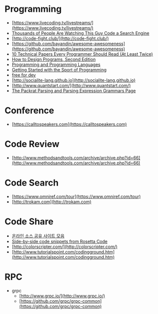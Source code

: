 Programming
===========
* [https://www.livecoding.tv/livestreams/](https://www.livecoding.tv/livestreams/)
* [Thousands of People Are Watching This Guy Code a Search Engine](http://motherboard.vice.com/read/thousands-of-people-are-watching-this-guy-code-a-search-engine)
* [http://code-fight.club/](http://code-fight.club/)
* [https://github.com/bayandin/awesome-awesomeness](https://github.com/bayandin/awesome-awesomeness)
* [10 Technical Papers Every Programmer Should Read (At Least Twice)](http://blog.fogus.me/2011/09/08/10-technical-papers-every-programmer-should-read-at-least-twice/)
* [How to Design Programs, Second Edition](http://www.ccs.neu.edu/home/matthias/HtDP2e/)
* [Programming and Programming Languages](http://papl.cs.brown.edu/2014/)
* [Getting Started with the Sport of Programming](http://sportprogramming.blogspot.in/2014/07/getting-started-with-sport-of.html)
* [free for dev](https://github.com/ripienaar/free-for-dev)
* [http://socialite-lang.github.io](http://socialite-lang.github.io)
* [http://www.quantstart.com/](http://www.quantstart.com/)
* [The Packrat Parsing and Parsing Expression Grammars Page](http://bford.info/packrat/)

# Conference
* [https://calltospeakers.com](https://calltospeakers.com)

# Code Review
* [http://www.methodsandtools.com/archive/archive.php?id=66](http://www.methodsandtools.com/archive/archive.php?id=66)

# Code Search
* [https://www.omniref.com/tour](https://www.omniref.com/tour)
* [http://trokam.com](http://trokam.com)

# Code Share
* [온라인 소스 공유 사이트 모음](http://sunnykwak.tistory.com/98)
* [Side-by-side code snippets from Rosetta Code](http://rosetta.alhur.es/)
* [http://colorscripter.com/](http://colorscripter.com/)
* [http://www.tutorialspoint.com/codingground.htm](http://www.tutorialspoint.com/codingground.htm)

# RPC
* grpc
  * [http://www.grpc.io/](http://www.grpc.io/)
  * [https://github.com/grpc/grpc-common](https://github.com/grpc/grpc-common)